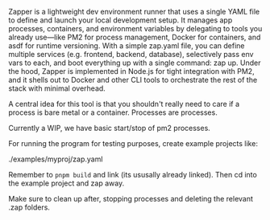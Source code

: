 Zapper is a lightweight dev environment runner that uses a single YAML file to define and launch your local development setup. It manages app processes, containers, and environment variables by delegating to tools you already use—like PM2 for process management, Docker for containers, and asdf for runtime versioning. With a simple zap.yaml file, you can define multiple services (e.g. frontend, backend, database), selectively pass env vars to each, and boot everything up with a single command: zap up. Under the hood, Zapper is implemented in Node.js for tight integration with PM2, and it shells out to Docker and other CLI tools to orchestrate the rest of the stack with minimal overhead.

A central idea for this tool is that you shouldn't really need to care if a process is bare metal or a container. Processes are processes.

Currently a WIP, we have basic start/stop of pm2 processes.

For running the program for testing purposes, create example projects like:

./examples/myproj/zap.yaml

Remember to `pnpm build` and link (its ususally already linked). Then cd into the example project and zap away.

Make sure to clean up after, stopping processes and deleting the relevant .zap folders.
